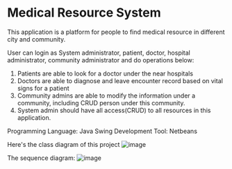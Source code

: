 # Medical Resource System

This application is a platform for people to find medical resource in different city and community.

User can login as System administrator, patient, doctor, hospital administrator, community administrator and do operations below:

1. Patients are able to look for a doctor under the near hospitals
2. Doctors are able to diagnose and leave encounter record based on vital signs for a patient
3. Community admins are able to modify the information under a community, including CRUD person under this community.
4. System admin should have all access(CRUD) to all resources in this application.

Programming Language: Java Swing
Development Tool: Netbeans


Here's the class diagram of this project
![image](https://user-images.githubusercontent.com/113040940/198920730-b00c675a-1a63-4a7c-85c2-4ceb71fed7f4.png)


The sequence diagram:
![image](https://user-images.githubusercontent.com/113040940/198881959-012a15a4-3a1b-442d-8d88-cb7ff16ae2ce.png)
